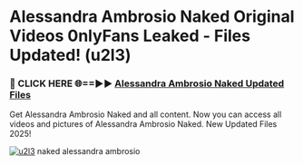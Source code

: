 # Alessandra Ambrosio Naked Original Videos 0nlyFans Leaked - Files Updated! (u2l3)

<h3>🔴 CLICK HERE 🌐==►► <a href="https://tinyurl.com/up5wt9bj" rel="nofollow">Alessandra Ambrosio Naked Updated Files</a></h3>

Get Alessandra Ambrosio Naked and all content. Now you can access all videos and pictures of Alessandra Ambrosio Naked. New Updated Files 2025!

[![u2l3](https://i.imgur.com/ABiUzMV.gif)](https://tinyurl.com/up5wt9bj)
naked alessandra ambrosio